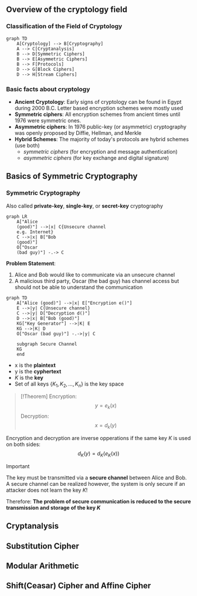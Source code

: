 ## Overview of the cryptology field

### Classification of the Field of Cryptology
```mermaid
graph TD 
	A[Cryptology] --> B[Cryptography] 
	A --> C[Cryptanalysis] 
	B --> D[Symmetric Ciphers] 
	B --> E[Asymmetric Ciphers] 
	B --> F[Protocols] 
	D --> G[Block Ciphers] 
	D --> H[Stream Ciphers]
```

### Basic facts about cryptology
- **Ancient Cryptology**: Early signs of cryptology can be found in Egypt during 2000 B.C. Letter based encryption schemes were mostly used
- **Symmetric ciphers**: All encryption schemes from ancient times until 1976 were symmetric ones.
- **Asymmetric ciphers**: In 1976 public-key (or asymmetric) cryptography was openly proposed by Diffie, Hellman, and Merkle
- **Hybrid Schemes**: The majority of today's protocols are hybrid schemes (use both)
	- _symmetric ciphers_ (for encryption and message authentication)
	- _asymmetric ciphers_ (for key exchange and digital signature)
## Basics of Symmetric Cryptography

### Symmetric Cryptography
Also called **private-key**, **single-key**, or **secret-key** cryptography

```mermaid
graph LR 
	A["Alice
	(good)"] -->|x| C{Unsecure channel
	e.g. Internet} 
	C -->|x| B["Bob
	(good)"] 
	O["Oscar
	(bad guy)"] -.-> C 
```
**Problem Statement**:
1. Alice and Bob would like to communicate via an unsecure channel
2. A malicious third party, Oscar (the bad guy) has channel access but should not be able to understand the communication

```mermaid
graph TD
    A["Alice (good)"] -->|x| E["Encryption e()"]
    E -->|y| C{Unsecure channel}
    C -->|y| D["Decryption d()"]
    D -->|x| B["Bob (good)"]
    KG["Key Generator"] -->|K| E
    KG -->|K| D
    O["Oscar (bad guy)"] -.->|y| C
    
    subgraph Secure Channel
    KG
    end
```
- x is the **plaintext**
- y is the **cyphertext**
- _K_ is the **key**
- Set of all keys $\{ K_{1}, K_{2}, \dots, K_{n} \}$ is the key space

>[!Theorem]
>Encryption:
>$$y=e_{k}(x)$$
>Decryption:
>$$x=d_{k}(y)$$
>
Encryption and decryption are inverse opperations if the same key $K$ is used on both sides: $$d_{K}(y)=d_{K}(e_{K}(x))$$

>[!Important]
>The key must be transmitted via a **secure channel** between Alice and Bob. A secure channel can be realized however, the system is only secure if an attacker does not learn the key $K$!
>
>Therefore: **The problem of secure communication is reduced to the secure transmission and storage of the key $K$**
## Cryptanalysis


## Substitution Cipher

## Modular Arithmetic

## Shift(Ceasar) Cipher and Affine Cipher
